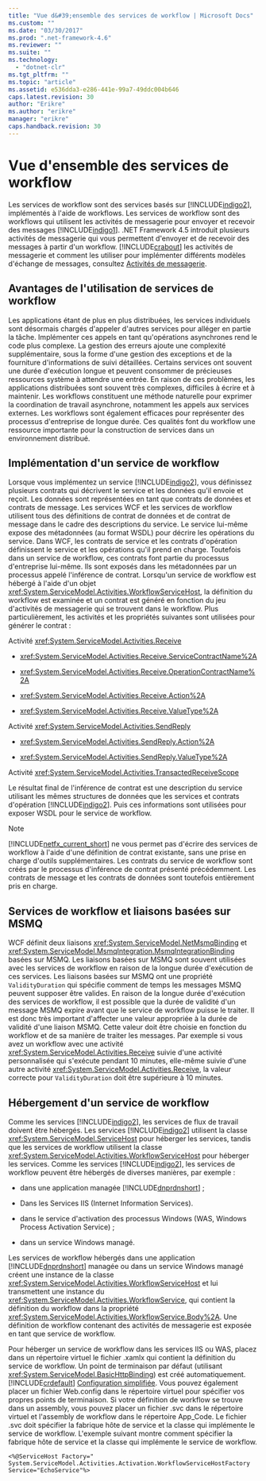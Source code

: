 ```yaml
---
title: "Vue d&#39;ensemble des services de workflow | Microsoft Docs"
ms.custom: ""
ms.date: "03/30/2017"
ms.prod: ".net-framework-4.6"
ms.reviewer: ""
ms.suite: ""
ms.technology: 
  - "dotnet-clr"
ms.tgt_pltfrm: ""
ms.topic: "article"
ms.assetid: e536dda3-e286-441e-99a7-49ddc004b646
caps.latest.revision: 30
author: "Erikre"
ms.author: "erikre"
manager: "erikre"
caps.handback.revision: 30
---
```

# Vue d&#39;ensemble des services de workflow
Les services de workflow sont des services basés sur [!INCLUDE[indigo2](../../../../includes/indigo2-md.md)], implémentés à l'aide de workflows.  Les services de workflow sont des workflows qui utilisent les activités de messagerie pour envoyer et recevoir des messages [!INCLUDE[indigo1](../../../../includes/indigo1-md.md)].  .NET Framework 4.5 introduit plusieurs activités de messagerie qui vous permettent d'envoyer et de recevoir des messages à partir d'un workflow.  [!INCLUDE[crabout](../../../../includes/crabout-md.md)] les activités de messagerie et comment les utiliser pour implémenter différents modèles d'échange de messages, consultez [Activités de messagerie](../../../../docs/framework/wcf/feature-details/messaging-activities.md).  
  
## Avantages de l'utilisation de services de workflow  
 Les applications étant de plus en plus distribuées, les services individuels sont désormais chargés d'appeler d'autres services pour alléger en partie la tâche.  Implémenter ces appels en tant qu'opérations asynchrones rend le code plus complexe.  La gestion des erreurs ajoute une complexité supplémentaire, sous la forme d'une gestion des exceptions et de la fourniture d'informations de suivi détaillées.  Certains services ont souvent une durée d'exécution longue et peuvent consommer de précieuses ressources système à attendre une entrée.  En raison de ces problèmes, les applications distribuées sont souvent très complexes, difficiles à écrire et à maintenir.  Les workflows constituent une méthode naturelle pour exprimer la coordination de travail asynchrone, notamment les appels aux services externes.  Les workflows sont également efficaces pour représenter des processus d'entreprise de longue durée.  Ces qualités font du workflow une ressource importante pour la construction de services dans un environnement distribué.  
  
## Implémentation d'un service de workflow  
 Lorsque vous implémentez un service [!INCLUDE[indigo2](../../../../includes/indigo2-md.md)], vous définissez plusieurs contrats qui décrivent le service et les données qu'il envoie et reçoit.  Les données sont représentées en tant que contrats de données et contrats de message.  Les services WCF et les services de workflow utilisent tous des définitions de contrat de données et de contrat de message dans le cadre des descriptions du service.  Le service lui\-même expose des métadonnées \(au format WSDL\) pour décrire les opérations du service.  Dans WCF, les contrats de service et les contrats d'opération définissent le service et les opérations qu'il prend en charge.  Toutefois dans un service de workflow, ces contrats font partie du processus d'entreprise lui\-même.  Ils sont exposés dans les métadonnées par un processus appelé l'inférence de contrat.  Lorsqu'un service de workflow est hébergé à l'aide d'un objet <xref:System.ServiceModel.Activities.WorkflowServiceHost>, la définition du workflow est examinée et un contrat est généré en fonction du jeu d'activités de messagerie qui se trouvent dans le workflow.  Plus particulièrement, les activités et les propriétés suivantes sont utilisées pour générer le contrat :  
  
 Activité <xref:System.ServiceModel.Activities.Receive>  
  
-   <xref:System.ServiceModel.Activities.Receive.ServiceContractName%2A>  
  
-   <xref:System.ServiceModel.Activities.Receive.OperationContractName%2A>  
  
-   <xref:System.ServiceModel.Activities.Receive.Action%2A>  
  
-   <xref:System.ServiceModel.Activities.Receive.ValueType%2A>  
  
 Activité <xref:System.ServiceModel.Activities.SendReply>  
  
-   <xref:System.ServiceModel.Activities.SendReply.Action%2A>  
  
-   <xref:System.ServiceModel.Activities.SendReply.ValueType%2A>  
  
 Activité <xref:System.ServiceModel.Activities.TransactedReceiveScope>  
  
 Le résultat final de l'inférence de contrat est une description du service utilisant les mêmes structures de données que les services et contrats d'opération [!INCLUDE[indigo2](../../../../includes/indigo2-md.md)].  Puis ces informations sont utilisées pour exposer WSDL pour le service de workflow.  
  
> [!NOTE]
>  [!INCLUDE[netfx_current_short](../../../../includes/netfx-current-short-md.md)] ne vous permet pas d'écrire des services de workflow à l'aide d'une définition de contrat existante, sans une prise en charge d'outils supplémentaires.  Les contrats du service de workflow sont créés par le processus d'inférence de contrat présenté précédemment.  Les contrats de message et les contrats de données sont toutefois entièrement pris en charge.  
  
## Services de workflow et liaisons basées sur MSMQ  
 WCF définit deux liaisons <xref:System.ServiceModel.NetMsmqBinding> et <xref:System.ServiceModel.MsmqIntegration.MsmqIntegrationBinding> basées sur MSMQ.  Les liaisons basées sur MSMQ sont souvent utilisées avec les services de workflow en raison de la longue durée d'exécution de ces services.  Les liaisons basées sur MSMQ ont une propriété `ValidityDuration` qui spécifie comment de temps les messages MSMQ peuvent supposer être valides.  En raison de la longue durée d'exécution des services de workflow, il est possible que la durée de validité d'un message MSMQ expire avant que le service de workflow puisse le traiter.  Il est donc très important d'affecter une valeur appropriée à la durée de validité d'une liaison MSMQ.  Cette valeur doit être choisie en fonction du workflow et de sa manière de traiter les messages.  Par exemple si vous avez un workflow avec une activité <xref:System.ServiceModel.Activities.Receive> suivie d'une activité personnalisée qui s'exécute pendant 10 minutes, elle\-même suivie d'une autre activité <xref:System.ServiceModel.Activities.Receive>, la valeur correcte pour `ValidityDuration` doit être supérieure à 10 minutes.  
  
## Hébergement d'un service de workflow  
 Comme les services [!INCLUDE[indigo2](../../../../includes/indigo2-md.md)], les services de flux de travail doivent être hébergés.  Les services [!INCLUDE[indigo2](../../../../includes/indigo2-md.md)] utilisent la classe <xref:System.ServiceModel.ServiceHost> pour héberger les services, tandis que les services de workflow utilisent la classe <xref:System.ServiceModel.Activities.WorkflowServiceHost> pour héberger les services.  Comme les services [!INCLUDE[indigo2](../../../../includes/indigo2-md.md)], les services de workflow peuvent être hébergés de diverses manières, par exemple :  
  
-   dans une application managée [!INCLUDE[dnprdnshort](../../../../includes/dnprdnshort-md.md)] ;  
  
-   Dans les Services IIS \(Internet Information Services\).  
  
-   dans le service d'activation des processus Windows \(WAS, Windows Process Activation Service\) ;  
  
-   dans un service Windows managé.  
  
 Les services de workflow hébergés dans une application [!INCLUDE[dnprdnshort](../../../../includes/dnprdnshort-md.md)] managée ou dans un service Windows managé créent une instance de la classe <xref:System.ServiceModel.Activities.WorkflowServiceHost> et lui transmettent une instance du <xref:System.ServiceModel.Activities.WorkflowService>, qui contient la définition du workflow dans la propriété <xref:System.ServiceModel.Activities.WorkflowService.Body%2A>.  Une définition de workflow contenant des activités de messagerie est exposée en tant que service de workflow.  
  
 Pour héberger un service de workflow dans les services IIS ou WAS, placez dans un répertoire virtuel le fichier .xamlx qui contient la définition du service de workflow.  Un point de terminaison par défaut \(utilisant <xref:System.ServiceModel.BasicHttpBinding>\) est créé automatiquement. [!INCLUDE[crdefault](../../../../includes/crdefault-md.md)] [Configuration simplifiée](../../../../docs/framework/wcf/simplified-configuration.md).  Vous pouvez également placer un fichier Web.config dans le répertoire virtuel pour spécifier vos propres points de terminaison.  Si votre définition de workflow se trouve dans un assembly, vous pouvez placer un fichier .svc dans le répertoire virtuel et l'assembly de workflow dans le répertoire App\_Code.  Le fichier .svc doit spécifier la fabrique hôte de service et la classe qui implémente le service de workflow.  L'exemple suivant montre comment spécifier la fabrique hôte de service et la classe qui implémente le service de workflow.  
  
```  
<%@ServiceHost Factory=" System.ServiceModel.Activities.Activation.WorkflowServiceHostFactory  
Service="EchoService"%>  
```